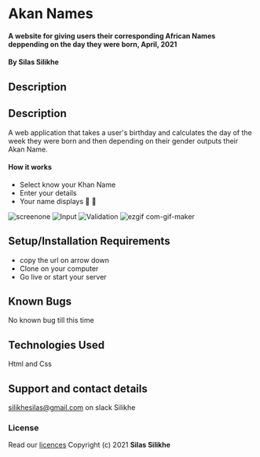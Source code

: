 # Akan Names

#### A website for giving users their corresponding African Names deppending on the day they were born, April, 2021

#### By **Silas Silikhe**

## Description


## Description

A web application that takes a user's birthday and calculates the day of the week they were born and then depending on their gender outputs their Akan Name.

#### How it works
- Select know your Khan Name
- Enter your details
- Your name displays 🥳 🎉


![screenone](https://user-images.githubusercontent.com/65366942/121967177-9553d180-cd78-11eb-8123-5108cbd9e42f.png)
![Input](https://user-images.githubusercontent.com/65366942/121967227-ac92bf00-cd78-11eb-9fe1-34e9e7208181.png)
![Validation](https://user-images.githubusercontent.com/65366942/121967271-bf0cf880-cd78-11eb-9854-0926e03a64b5.png)
![ezgif com-gif-maker](https://user-images.githubusercontent.com/65366942/121967521-32af0580-cd79-11eb-9075-d00778942444.gif)
## Setup/Installation Requirements

- copy the url on arrow down
- Clone on your computer
- Go live or start your server

## Known Bugs

No known bug till this time

## Technologies Used

Html and Css

## Support and contact details

silikhesilas@gmail.com on slack Silikhe

### License

Read our [licences](license)
Copyright (c) 2021 **Silas Silikhe**
